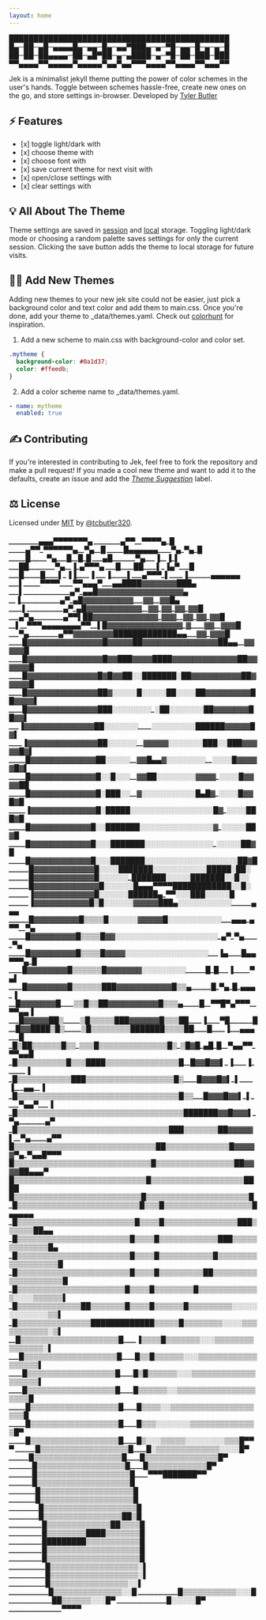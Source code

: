 ```yaml
---
layout: home
---
```

█████████████████████████████████████████████
█▄─██─▄█─▄▄▄▄█▄─▄▄─█▄─▄▄▀███▄─▄─▀█─▄▄─█─▄─▄─█
██─██─██▄▄▄▄─██─▄█▀██─▄─▄████─▄─▀█─██─███─███
▀▀▄▄▄▄▀▀▄▄▄▄▄▀▄▄▄▄▄▀▄▄▀▄▄▀▀▀▄▄▄▄▀▀▄▄▄▄▀▀▄▄▄▀▀

Jek is a minimalist jekyll theme putting the power of color schemes in the user's hands. Toggle between schemes hassle-free, create new ones on the go, and store settings in-browser. Developed by [Tyler Butler](https://tbutler.org)

## ⚡ Features

*   \[x] toggle light/dark with <i class="far fa-moon zoom" onclick="darkMode();"></i>
*   \[x] choose theme with <i class="fas fa-palette zoom" onclick="toggleTheme();"></i>
*   \[x] choose font with <i class="fas fa-pen-nib" onclick="toggleFont();"></i>
*   \[x] save current theme for next visit with <i class="fas fa-user-astronaut zoom" onclick="saveFavorite();"></i>
*   \[x] open/close settings with <i class="fas fa-tools zoom" onclick="toggleSettings();"></i>
*   \[x] clear settings with <i class="fas fa-snowplow zoom" onclick="clearSettings();"></i>

## 💡 All About The Theme

Theme settings are saved in [session](https://developer.mozilla.org/en-US/docs/Web/API/Window/sessionStorage) and [local](https://developer.mozilla.org/en-US/docs/Web/API/Window/localStorage) storage. Toggling light/dark mode or choosing a random palette saves settings for only the current session. Clicking the save button adds the theme to local storage for future visits.

## 👩‍🚀 Add New Themes

Adding new themes to your new jek site could not be easier, just pick a background color and text color and add them to main.css. Once you're done, add your theme to \_data/themes.yaml. Check out [colorhunt](https://colorhunt.co/) for inspiration.

1.  Add a new scheme to main.css with background-color and color set.

```css
.mytheme {
  background-color: #0a1d37;
  color: #ffeedb;
}
```

2.  Add a color scheme name to \_data/themes.yaml.

```yaml
- name: mytheme
  enabled: true
```

## ✍️ Contributing

If you're interested in contributing to Jek, feel free to fork the repository and make a pull request! If you made a cool new theme and want to add it to the defaults, create an issue and add the [*Theme Suggestion*](https://github.com/tcbutler320/jek/labels/Theme%20Suggestion) label.

## ⚖️ License

Licensed under [MIT](/LICENSE.txt) by [@tcbutler320](https://github.com/tcbutler320).

###### **\_*\_*\_*\_*\_*\_*\_*\_*\_*▄▄▄▀▀▀▀▀▀▀▄&#xD;&#xA;\_*\_*\_*\_*\_*\_*\_*\_▄▀▀\_*\_▀▀▀▀▄\__█&#xD;&#xA;\__*\_*\_*\_*\_▄▀▀\_▀▀▀▀▀▀▄\__▀▄\_*\_█&#xD;&#xA;\_*\_*\_*\_*\_*█▄▄▄▄▄▄\_*\_*\_*\_▀▄\_*▀▄\_█&#xD;&#xA;\__*\_*\_*\_█\_*\_*\_*\_*\_▀▄\_*\_*\_*█\_*\_*█\_█&#xD;&#xA;\_*\_*\_▄█\__*\_*\_*\_*\_*\_▀▄\_*\_*\_▐\_*\_▐\_▌&#xD;&#xA;\_*\_*\_██\__*\_*\_*\_*\_*\_*\_▀▄\_*\_▐\_▄▀▀▀▄&#xD;&#xA;\_*\_*\_*█\_*\_*\_*\_*██\_*\_*\_*\_▌\_*▐▄▀\_*\_*\_█&#xD;&#xA;\__*\_*█\_*\_*\_*\_*\_█\_*\_*\_*\_▌\_*▐▐\_*\_*\_*\_*▐&#xD;&#xA;\_*\_*\_▐\_*\_*\_*\_*\_▌\__*\_▄▀▀▀\_*▌\_*\_*\_*\_▐\_*\_*\_*\_*\_*\_*\_▄▄▄▄▄▄&#xD;&#xA;\_*\_*\_*▌\_*\_*\_*\_*\_▀▀▀▀\__*\_*\_▀▀▄▄▄▀\__*\_*▄▄████▓▓▓▓▓▓▓███▄&#xD;&#xA;\_*\_*\_▌\__*\_*\_*\_*\_*\_*\_*\_*\_*\_*\_*\_*\_▄▀\_▄▄█▓▓▓▓▓▓▓▓▓▓▓▓▓▓▓▓▓▄&#xD;&#xA;\__\_▐\__*\_*\_*\_*\_*\_*\_*\_*\_*\_*\_*\_*▄▀\_▄█▓▓▓▓▓▓▓▓▓▓\_*\_*\_▓▓\_*\_*▓▓█▄&#xD;&#xA;\_*\_*\_*\_▌\_*\_*\_*\_*\_*\_*\_*\_*\_*\_*\_*▄▀\_▄█▓▓▓▓▓▓▓▓▓▓▓\_*\_*▓▓\_▓▓\_▓▓\_▓▓█&#xD;&#xA;\__*\_▄▀▄\_*\_*\_*\_*\_*\_*\_*\_*\_▄▀▀▌██▓▓▓▓▓▓▓▓▓▓▓▓▓\_*▓▓▓\_*\_▓▓\_▓▓\_*▓▓█&#xD;&#xA;\_*\_*▌\_*\_*▀▀▀▄▄▄▄▄▄▄▄▀▀\_*\_▌█▓▓▓▓▓▓▓▓▓▓▓▓▓▓▓\_*▓\_*\_*\_*\_*▓▓\_*\_▓▓▓█&#xD;&#xA;\_*\_*\_▀▄\_*\_*\_*\_*\_*\_*\_*\_*\_▄▀▀▓▓▓▓▓▓▓▓█████████████▄▄\_*\_*\_▓▓\_*▓▓▓█&#xD;&#xA;\_*\_*\_*\_█▓▓▓▓▓▓▓▓▓▓▓▓▓▓▓█▓▓▓▓▓██▓▓▓▓▓▓▓▓▓▓▓▓▓▓▓██▄▄\_*\_▓▓▓▓▓█&#xD;&#xA;\_*\_*\_*\_█▓▓▓▓▓▓▓▓▓▓▓▓▓▓▓█▓▓███▓▓▓▓████▓▓▓▓▓▓▓▓▓▓▓▓▓██▓▓▓▓▓▓█&#xD;&#xA;\_*\_*\_*\_█▓▓▓▓▓▓▓▓▓▓▓▓▓▓█▓█▓▓██░░███████░██▓▓▓▓▓▓▓▓▓▓██▓▓▓▓▓█&#xD;&#xA;\__*\_*\_█▓▓▓▓▓▓▓▓▓▓▓▓▓▓██▓░░░░░█░░░░░██░░░░██▓▓▓▓▓▓▓▓▓██▓▓▓▓▌&#xD;&#xA;\__*\_*\_█▓▓▓▓▓▓▓▓▓▓▓▓▓▓███░░░░░░░░\__░██░░░░░░░██▓▓▓▓▓▓▓██▓▓▌&#xD;&#xA;\__*\_*\_▐▓▓▓▓▓▓▓▓▓▓▓▓▓▓██░░░░░░░\__*\_*\_░░░░░░░░░██████▓▓▓▓▓█▓▌&#xD;&#xA;\__*\_*\_▐▓▓▓▓▓▓▓▓▓▓▓▓▓▓██░░░░░░\__▓▓▓▓▓░░░░░░░███░░███▓▓▓▓▓█▓▌&#xD;&#xA;\_*\_*\_*\_*\_█▓▓▓▓▓▓▓▓▓▓▓▓▓██░░░░░\_*\_▓▓█▄▄▓░░░░░░░░\_*\_░░░░█▓▓▓▓▓█▓▌&#xD;&#xA;\_*\_*\_*\_*\_█▓▓▓▓▓▓▓▓▓▓▓▓▓█░░█░░░\_*\_▓▓██░░░░░░░░▓▓▓▓\_*░░░░█▓▓▓▓██&#xD;&#xA;\_*\_*\_*\_*\_█▓▓▓▓▓▓▓▓▓▓▓▓▓█░███░░\_*\_*▓░░░░░░░░░░░█▄█▓\_░░░░█▓▓█▓█&#xD;&#xA;\__*\_*\_*\_▐▓▓▓▓▓▓▓▓▓▓▓▓▓█░█████░░░░░░░░░░░░░░░░░█▓\_*░░░░███▓█&#xD;&#xA;\_*\_*\_*\_*\_█▓▓▓▓▓▓▓▓▓▓▓▓█░░███████░░░░░░░░░░░░░░░▓\_░░░░░██▓█&#xD;&#xA;\__*\_*\_*\_*█▓▓▓▓▓▓▓▓▓▓▓▓█░░░███████░░░░░░░░░░░░░░\_░░░░░██▓█&#xD;&#xA;\_*\_*\_*\_*\_█▓▓▓▓▓▓▓▓▓▓▓▓█░░░███████░░░░░░░░░░░░░░░░░░░██▓█&#xD;&#xA;\__*\_*\_*\_*\_█▓▓▓▓▓▓▓▓▓▓▓▓█░░░░███████░░░░░░░░░░░█████░██░&#xD;&#xA;\_*\_*\_*\_*\_*\_█▓▓▓▓▓▓▓▓▓▓▓▓█░░░░░░\_*███████░░░░░███████░░█░░&#xD;&#xA;\_*\_*\_*\_*\_*\_█▓▓▓▓▓▓▓▓▓▓▓▓▓█░░░░░░█▄▄▄▀▀▀▀████████████░░█░&#xD;&#xA;\_*\_*\_*\_*\_*\_▐▓▓▓▓▓▓▓▓▓▓▓▓█░░░░░░██████▄\_▀▀░░░███░░░░░█&#xD;&#xA;\__*\_*\_*\_*\_▐▓▓▓▓▓▓▓▓▓▓▓█▒█░░░░░░▓▓▓▓▓███▄░░░░░░░░░░░\_*\_*\_*\_*\_*\_*▄▄▄&#xD;&#xA;\_*\_*\_*\_*\_*\_█▓▓▓▓▓▓▓▓▓█▒▒▒▒█░░░░░░▓▓▓▓▓█░░░░░░░░░░░\_*\_*\_*▄▄▄\_▄▀▀\_*\_*▀▄&#xD;&#xA;\_*\_*\_*\_*\_█▓▓▓▓▓▓▓▓▓█▒▒▒▒█▓▓░░░░░░░░░░░░░░░░░░░░░\__▄▀\__▀▄\__*\_*\_*\_▀▄&#xD;&#xA;\_*\_*\_*\_*\_█▓▓▓▓▓▓▓▓▓█▒▒▒▒█▓▓▓▓░░░░░░░░░░░░░░░░░\_*\_*\_*▐▄\_*\_*\_*\_*█▄▄▀▀▀▄\_█&#xD;&#xA;\__*\_*\_█▓▓▓▓▓▓▓▓█▒▒▒▒▒▒█▓▓▓▓▓▓▓░░░░░░░░░\__*\_*\_*\_*\_█\_█\__*\_*▐\_*\_*\_*\_*\_▀▄▌&#xD;&#xA;\_*\_*\_*\_█▓▓▓▓▓▓▓▓█▒▒▒▒▒▒███▓▓▓▓▓▓▓▓▓▓▓█▒▒▄\_*\_*\_*\_*\_*\_█\_▀▄\__█\__▄▄▄\__▐&#xD;&#xA;\__*\_*█▓▓▓▓▓▓▓█\_*\_*\_*\_▒▒█▒▒██▓▓▓▓▓▓▓▓▓▓█▒▒▒▄\_*\_*\_*\_*\_█\_*\_▀▀█▀▄▀▀▀\__▀▀▄▄▐&#xD;&#xA;\_*\_*\_█▓▓▓▓▓██▒\_*\_*\_*\_*\_▒█▒▒▒▒▒███▓▓▓▓▓▓█▒▒▒██\_*\_*\_*\_*▐\_*\_*\_*\_▀█\_*\_*\_*\_*\_*\_*\_█&#xD;&#xA;\_*\_█▓▓████▒█▒\__*\_*\_*\_▒█▒▒▒▒▒▒▒▒███████▒▒▒▒██\_*\_*\_*\_█\_*\_*\_*\_▐\_*\_*\_*▄▄▄\_*\_*\_█&#xD;&#xA;\_█▒██▒▒▒▒▒▒█▒▒\__▒▒▒█▒▒▒▒▒▒▒▒▒▒▒▒▒▒█▒\__▒█▓█\_▄█\_█\__\_▀▄▄▀▀\__▀▀▄▄█&#xD;&#xA;\_█▒▒▒▒▒▒▒▒▒▒█▒▒▒████▒▒▒▒▒▒▒▒▒▒▒▒▒▒▒█\__\__█▓▓█▓▓▌\_▐\_*\_*\_*\_*▐\_*\_*\_*\_*\_*\_*▐&#xD;&#xA;\_█▒▒▒▒▒▒▒▒▒▒▒███▒▒▒▒▒▒▒▒▒▒▒▒▒▒▒▒▒▒█▒\__*\_*\_█▓▓▓█▓▌\_▌\__*\_*\_▐\_*\_*\_▄▄\_*\_*▐&#xD;&#xA;\_█▒▒▒▒▒▒▒▒▒▒▒▒▒▒▒▒▒▒▒▒▒▒▒▒▒▒▒▒▒▒▒▒▒█▒▒\_*\_*\_█▓▓▓█▓▓▌\_▌\__*\_*\_▀▄▄▀\_*\_*\_▐&#xD;&#xA;\_█▒▒▒▒▒▒▒▒▒▒▒▒▒▒▒▒▒▒▒▒▒▒▒▒▒▒▒▒▒▒▒▒▒▒███████▓▓█▓▓▓▌\_▀▄\__\_*\_*\_*\_*\_*\_▄▀&#xD;&#xA;\_█▒▒▒▒▒▒▒▒▒▒▒▒▒▒▒▒▒▒▒▒▒▒▒▒▒▒▒▒▒▒▒███▒▒▒▒▒▒▒██▓▓▓▓▓▌\_*\_▀▄\_*\_*\_*\_*\_▄▀▀&#xD;&#xA;█▒▒▒▒▒▒▒▒▒▒▒▒▒▒▒▒▒▒▒▒▒▒▒▒▒▒▒▒▒██▒▒▒▒▒▒▒▒▒▒▒▒▒█▓▓▓▓▓▀▄\_▀▄▄█▀▀▀&#xD;&#xA;█▒▒▒▒▒▒▒▒▒▒▒▒▒▒▒▒▒▒▒▒▒▒▒▒▒▒▒▒█▒▒▒▒▒▒▒▒▒▒▒▒▒▒▒▒██▓▓▓▓██▄▄▄▀&#xD;&#xA;█▒▒▒▒▒▒▒▒▒▒▒▒▒▒▒▒▒▒▒▒▒▒▒▒▒▒▒█▒▒▒▒▒▒▒▒▒▒▒▒▒▒▒▒▒▒▒████&#xD;&#xA;█▒▒▒▒▒▒▒▒▒▒▒▒▒▒▒▒▒▒▒▒▒▒▒▒▒▒█▒▒▒▒▒▒▒▒▒▒▒▒▒▒▒▒▒▒▒▒▒█&#xD;&#xA;\_█▒▒▒▒▒▒▒▒▒▒▒▒▒▒▒▒▒▒▒▒▒▒▒▒▒█▒▒▒█▒▒▒▒▒▒▒▒▒▒▒▒▒▒▒▒▒▒█▄▄▄▄▄&#xD;&#xA;\_█▒▒▒▒▒▒▒▒▒▒▒▒▒▒▒▒▒▒▒▒▒▒▒▒█▒▒▒▒█▒▒▒▒▒▒▒▒▒▒▒▒▒▒▒███▒▒▒▒▒▒██▄▄&#xD;&#xA;\_█▒▒▒▒▒▒▒▒▒▒▒▒▒▒▒▒▒▒▒▒▒▒▒█▒▒▒▒█▒▒▒▒▒▒▒▒▒▒▒▒███▒▒▒▒▒▒▒▒▒▒▒▒▒█▄&#xD;&#xA;\_█▒▒▒▒▒▒▒▒▒▒▒▒▒▒▒▒▒▒▒▒▒▒▒█▒▒▒▒█▒▒▒▒▒▒▒▒▒▒▒█▒▒▒▒▒▒▒▒▒▒▒▒▒▒▒▒▒▒█&#xD;&#xA;\_█▒▒▒▒▒▒▒▒▒▒▒▒▒▒▒▒▒▒▒▒▒▒▒█▒▒▒▒█▒▒▒▒▒▒▒▒▒██▒▒▒▒▒▒▒▒▒▒▒▒▒▒▒▒▒▒▒▒█&#xD;&#xA;\__█▒▒▒▒▒▒▒▒▒▒▒▒▒▒▒▒▒▒▒▒▒▒█▒▒▒▒█▒▒▒▒▒▒▒▒█▒▒▒▒▒▒▒▒▒▒▒▒▒░░░░▒▒▒▒▒▒▌&#xD;&#xA;\__█▒▒▒▒▒▒▒▒▒▒▒▒▒██▒▒▒▒▒▒▒█▒▒▒▒█▒▒▒▒▒▒█▒▒▒▒▒▒▒▒▒░░░░░░░░░░░░░▒▒▌&#xD;&#xA;\__█▒▒▒▒▒▒▒▒▒▒▒▒▒▒▒█████████████▒▒▒▒▒█▒▒▒▒▒▒▒▒░░░░▒▒▒▒▒▒▒▒▒▒▒░▒▌&#xD;&#xA;\__\_█▒▒▒▒▒▒▒▒▒▒▒▒▒▒▒▒▒▒▒▒█\__*\_*\_▐▒▒▒▒█▒▒▒▒▒▒▒░░░▒▒▒▒▒▒▒▒▒▒▒▒▒▒▒░▌&#xD;&#xA;\_*\_*\_█▒▒▒▒▒▒▒▒▒▒▒▒▒▒▒▒▒▒▒█\__*\_*\_█▒▒█▒▒▒▒▒▒░░░▒▒▒▒▒▒▒▒▒▒▒▒▒▒▒▒▒▒▌&#xD;&#xA;\__*\_*\_█▒▒▒▒▒▒▒▒▒▒▒▒▒▒▒▒▒▒█\_*\_*\_*\_*█▒█▒▒▒▒▒▒░░░▒▒▒▒▒▒▒▒▒▒▒▒▒▒▒▒▒▒▒▌&#xD;&#xA;\_*\_*\_*\_*█▒▒▒▒▒▒▒▒▒▒▒▒▒▒▒▒▒▒█\_*\_*\_*\_*█▒▒▒▒▒▒░░▒▒▒▒▒▒▒▒▒▒▒▒▒▒▒▒▒▒▒▒█&#xD;&#xA;\_*\_*\_*\_*\_█▒▒▒▒▒▒▒▒▒▒▒▒▒▒▒▒▒▒█\_*\_*\_*\_*█▒▒▒▒░░▒▒▒▒▒▒▒▒▒▒▒▒▒▒▒▒▒▒▒▒█&#xD;&#xA;\_*\_*\_*\_*\_█▒▒▒▒▒▒▒▒▒▒▒▒▒▒▒▒▒▒█\_*\_*\_*\_*█▒▒▒░░░░░░░▒▒▒▒▒▒▒▒▒▒▒▒▒▒█▀&#xD;&#xA;\_*\_*\_*\_*\_█▒▒▒▒▒▒▒▒▒▒▒▒▒▒▒▒▒▒█\__*\_*\_█▒░░░▒▒▒▒▒░░░░░░░░▒▒▒█▀▀▀&#xD;&#xA;\_*\_*\_*\_*\_*\_█▒▒▒▒▒▒▒▒▒▒▒▒▒▒▒▒▒▒█\_*\_*\_*\_█░▒▒▒▒▒▒▒▒▒▒▒▒▒░░░░█▀&#xD;&#xA;\_*\_*\_*\_*\_*\_*█▒▒▒▒▒▒▒▒▒▒▒▒▒▒▒▒▒▒█\_*\_*\_*\_█▒▒▒▒▒▒▒▒▒▒▒▒▒▒▒█▀&#xD;&#xA;\_*\_*\_*\_*\_*\_*\_█▒▒▒▒▒▒▒▒▒▒▒▒▒▒▒▒▒▒█\_*\_*\_*\_█▒▒▒▒▒▒▒▒▒▒▒▒█▀&#xD;&#xA;\_*\_*\_*\_*\_*\_*\_█▒▒▒▒▒▒▒▒▒▒▒▒▒▒▒▒▒▒▒█\_*\_*\_*\_▀▀▀███████▀▀&#xD;&#xA;\_*\_*\_*\_*\_*\_*\_*█▒▒▒▒▒▒▒▒▒▒▒▒▒▒▒▒▒▒▒█&#xD;&#xA;\_*\_*\_*\_*\_*\_*\_*\_█▒▒▒▒▒▒▒▒▒▒▒▒▒▒▒▒▒▒▒█&#xD;&#xA;\_*\_*\_*\_*\_*\_*\_*\_█▒▒▒▒▒▒▒▒▒▒▒▒▒▒▒▒▒▒▒█&#xD;&#xA;\__*\_*\_*\_*\_*\_*\_*\_█▒▒▒▒▒▒▒▒▒▒▒▒▒▒▒▒▒▒▒█&#xD;&#xA;\_*\_*\_*\_*\_*\_*\_*\_*\_*█▒▒▒▒▒▒▒▒▒▒▒▒▒▒▒▒██▒█&#xD;&#xA;\_*\_*\_*\_*\_*\_*\_*\_*\_*\_█▒▒▒▒▒▒▒▒▒▒▒▒▒██▒▒▒▒█&#xD;&#xA;\_*\_*\_*\_*\_*\_*\_*\_*\_*\_█▒▒▒▒▒▒▒▒████▒▒▒▒▒▒▒█&#xD;&#xA;\_*\_*\_*\_*\_*\_*\_*\_*\_*\_█████████▒▒▒▒▒▒▒▒▒▒▒█&#xD;&#xA;\_*\_*\_*\_*\_*\_*\_*\_*\_*\_█▒▒▒▒▒▒▒▒▒▒▒▒▒▒▒▒▒▒▒█&#xD;&#xA;\__*\_*\_*\_*\_*\_*\_*\_*\_█▒▒▒▒▒▒▒▒▒▒▒▒▒▒▒▒▒▒▒█&#xD;&#xA;\__*\_*\_*\_*\_*\_*\_*\_*\_*\_█▒▒▒▒▒▒▒▒▒▒▒▒▒▒▒▒▒▒░▌&#xD;&#xA;\_*\_*\_*\_*\_*\_*\_*\_*\_*\_*\_█▒▒▒▒▒▒▒▒▒▒▒▒▒▒▒▒▒▒░▌&#xD;&#xA;\_*\_*\_*\_*\_*\_*\_*\_*\_*\_*\_*█▒▒▒▒▒▒▒▒▒▒▒▒▒▒▒▒░░▌&#xD;&#xA;\_*\_*\_*\_*\_*\_*\_*\_*\_*\_*\_*\_█▒▒▒▒▒▒▒▒▒▒▒▒▒▒░░█&#xD;&#xA;\_*\_*\_*\_*\_*\_*\_*\_*\_*\_*\_*\_█▒▒▒▒▒▒▒▒▒▒▒░░░█&#xD;&#xA;\__*\_*\_*\_*\_*\_*\_*\_*\_*\_*\_*\_*██▒▒▒▒▒▒░░░█▀&#xD;&#xA;\_*\_*\_*\_*\_*\_*\_*\_*\_*\_*\_*\_*\_*\_*\_█░░░░░█▀&#xD;&#xA;\_*\_*\_*\_*\_*\_*\_*\_*\_*\_*\_*\_*\_*\_*\_*\_▀▀▀▀**

